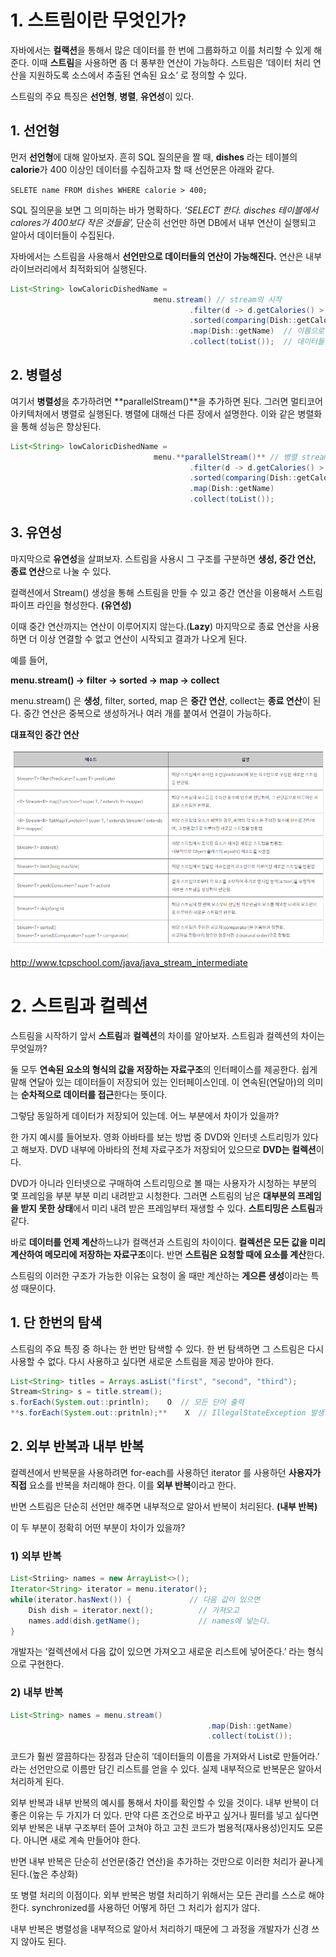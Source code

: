 # 1. 스트림이란 무엇인가?

자바에서는 **컬랙션**을 통해서 많은 데이터를 한 번에 그룹화하고 이를 처리할 수 있게 해준다. 이때 **스트림**을 사용하면 좀 더 풍부한 연산이 가능하다. 스트림은 ‘데이터 처리 연산을 지원하도록 소스에서 추출된 연속된 요소’ 로 정의할 수 있다. 

스트림의 주요 특징은 **선언형**, **병렬**, **유연성**이 있다. 

## 1. 선언형

먼저 **선언형**에 대해 알아보자. 흔히 SQL 질의문을 짤 때, **dishes** 라는 테이블의 **calorie**가 400 이상인 데이터를 수집하고자 할 때 선언문은 아래와 같다. 

`SELETE name FROM dishes WHERE calorie > 400;`

SQL 질의문을 보면 그 의미하는 바가 명확하다. *‘SELECT 한다. disches 테이블에서 calores가 400보다 작은 것들을’,*  단순히 선언만 하면 DB에서 내부 연산이 실행되고 알아서 데이터들이 수집된다. 

자바에서는 스트림을 사용해서 **선언만으로 데이터들의 연산이 가능해진다.** 연산은 내부 라이브러리에서 최적화되어 실행된다. 

```java
List<String> lowCaloricDishedName = 
								menu.stream() // stream의 시작
										.filter(d -> d.getCalories() > 400)  // 칼로리가 400보다 큰 것
										.sorted(comparing(Dish::getCalories)) // Calorie 로 정렬
										.map(Dish::getName)  // 이름으로 데이터 추출
										.collect(toList());  // 데이터들을 List에 저장
```

## 2. 병렬성

여기서 **병렬성**을 추가하려면 **parallelStream()**을 추가하면 된다. 그러면 멀티코어 아키텍처에서 병렬로 실행된다. 병렬에 대해선 다른 장에서 설명한다. 이와 같은 병렬화을 통해 성능은 향상된다. 

```java
List<String> lowCaloricDishedName = 
								menu.**parallelStream()** // 병렬 stream의 시작
										.filter(d -> d.getCalories() > 400) 
										.sorted(comparing(Dish::getCalories)) 
										.map(Dish::getName)  
										.collect(toList());  
```

## 3. 유연성

마지막으로 **유연성**을 살펴보자. 스트림을 사용시 그 구조를 구분하면 **생성, 중간 연산, 종료 연산**으로 나눌 수 있다.  

컬랙션에서 Stream() 생성을 통해 스트림을 만들 수 있고 중간 연산을 이용해서 스트림파이프 라인을 형성한다. **(유연성)**

이때 중간 연산까지는 연산이 이루어지지 않는다.(**Lazy**)  마지막으로 종료 연산을 사용하면 더 이상 연결할 수 없고 연산이 시작되고 결과가 나오게 된다. 

예를 들어, 

**menu.stream() → filter → sorted → map → collect**

menu.stream() 은 **생성**, filter, sorted, map 은 **중간 연산**, collect는 **종료 연산**이 된다. 중간 연산은 중복으로 생성하거나 여러 개를 붙여서 연결이 가능하다.

**대표적인 중간 연산**

![스트림이란](./stream.png)

http://www.tcpschool.com/java/java_stream_intermediate

                                                                                                                                                                                                                                                                                                                                                                                                                                                                                                                                                                                                                                                                                                                                                                                                                                                                                                                                                                                                                                                                                      

# 2. 스트림과 컬렉션

스트림을 시작하기 앞서 **스트림**과 **컬렉션**의 차이를 알아보자. 스트림과 컬렉션의 차이는 무엇일까?

둘 모두 **연속된 요소의 형식의 값을 저장하는 자료구조**의 인터페이스를 제공한다. 쉽게 말해 연달아 있는 데이터들이 저장되어 있는 인터페이스인데. 이 연속된(연달아)의 의미는 **순차적으로 데이터를 접근**한다는 뜻이다.

그렇담 동일하게 데이터가 저장되어 있는데. 어느 부분에서 차이가 있을까?

한 가지 예시를 들어보자. 영화 아바타를 보는 방법 중 DVD와 인터넷 스트리밍가 있다고 해보자. DVD 내부에 아바타의 전체 자료구조가 저장되어 있으므로 **DVD는 컬렉션**이다.

DVD가 아니라 인터넷으로 구매하여 스트리밍으로 볼 때는 사용자가 시청하는 부분의 몇 프레임을 부분 부분 미리 내려받고 시청한다. 그러면 스트림의 남은 **대부분의 프레임을 받지 못한 상태**에서 미리 내려 받은 프레임부터 재생할 수 있다. **스트티밍은** **스트림**과 같다.

바로 **데이터를 언제 계산**하느냐가 컬랙션과 스트림의 차이이다. **컬렉션은 모든 값을 미리 계산하여 메모리에 저장하는 자료구조**이다. 반면 **스트림은 요청할 때에 요소를 계산**한다. 

스트림의 이러한 구조가 가능한 이유는 요청이 올 때만 계산하는 **게으른 생성**이라는 특성 때문이다. 

## 1. 단 한번의 탐색

스트림의 주요 특징 중 하나는 한 번만 탐색할 수 있다. 한 번 탐색하면 그 스트림은 다시 사용할 수 없다. 다시 사용하고 싶다면 새로운 스트림을 제공 받아야 한다.

```java
List<String> titles = Arrays.asList("first", "second", "third");
Stream<String> s = title.stream();
s.forEach(System.out::println);    O  // 모든 단어 출력 
**s.forEach(System.out::pritnln);**    X  // IllegalStateException 발생
```

## 2. 외부 반복과 내부 반복

컬렉션에서 반복문을 사용하려면 for-each를 사용하던 iterator 를 사용하던 **사용자가 직접** 요소를 반복을 처리해야 한다. 이를 **외부 반복**이라고 한다.

반면 스트림은 단순히 선언만 해주면 내부적으로 알아서 반복이 처리된다. **(내부 반복)**

이 두 부분이 정확히 어떤 부분이 차이가 있을까?

### 1) 외부 반복

```java
List<Striing> names = new ArrayList<>();
Iterator<String> iterator = menu.iterator();
while(iterator.hasNext()) {             // 다음 값이 있으면
	Dish dish = iterator.next();          // 가져오고
	names.add(dish.getName();             // names에 넣는다.
}
```

개발자는 ‘컬렉션에서 다음 값이 있으면 가져오고 새로운 리스트에 넣어준다.’ 라는 형식으로 구현한다.

### 2) 내부 반복

```java
List<String> names = menu.stream()
											.map(Dish::getName)
											.collect(toList());
```

코드가 훨씬 깔끔하다는 장점과 단순히 ‘데이터들의 이름을 가져와서 List로 만들어라.’ 라는 선언만으로 이름만 담긴 리스트를 얻을 수 있다. 실제 내부적으로 반복문은 알아서 처리하게 된다. 

외부 반복과 내부 반복의 예시를 통해서 차이를 확인할 수 있을 것이다. 내부 반복이 더 좋은 이유는 두 가지가 더 있다. 만약 다른 조건으로 바꾸고 싶거나 필터를 넣고 싶다면 외부 반복은 내부 구조부터 뜯어 고쳐야 하고 고친 코드가 범용적(재사용성)인지도 모른다. 아니면 새로 계속 만들어야 한다. 

반면 내부 반복은 단순히 선언문(중간 연산)을 추가하는 것만으로 이러한 처리가 끝나게 된다.(높은 추상화)

또 병렬 처리의 이점이다. 외부 반복은 벙렬 처리하기 위해서는 모든 관리를 스스로 해야 한다. synchronized를 사용하던 어떻게 하던 그 처리가 쉽지가 않다.

내부 반복은 병렬성을 내부적으로 알아서 처리하기 때문에 그 과정을 개발자가 신경 쓰지 않아도 된다.